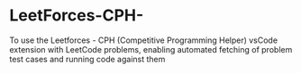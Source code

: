 # LeetForces-CPH-
To use the Leetforces - CPH (Competitive Programming Helper) vsCode extension with LeetCode problems, enabling automated fetching of problem test cases and running code against them
